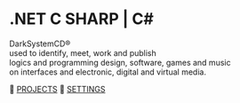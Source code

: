 # .NET C SHARP | C#
DarkSystemCD®\
used to identify, meet, work and publish\
logics and programming design, software, games and music\
on interfaces and electronic, digital and virtual media.


:file_folder: [PROJECTS](https://github.com/DarkSystemCD/.NET_CSHARP/tree/master/PROJECTS)
:file_folder: [SETTINGS](https://github.com/DarkSystemCD/.NET_CSHARP/tree/master/SETTINGS)
